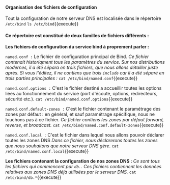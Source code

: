 

#### Organisation des fichiers de configuration

Tout la configuration de notre serveur DNS est localisée dans le répertoire `/etc/bind`
`ls /etc/bind`{{execute}}

#### Ce répertoire est constitué de deux familles de fichiers différents :
 
**Les fichiers de configuration du service bind à proprement parler :**

`named.conf :` Le fichier de configuration principal de Bind.
*Ce fichier contenait historiqment tous les paramètres du service. Sur nos distributions modernes, il a été sépara en trois fichiers, que nous allons détailler juste après. Si vous l'éditez, il ne contiens que trois `include` car il a été séparé en trois parties principales :*
`cat /etc/bind/named.conf`{{execute}}

`named.conf.options :` C'est le fichier destiné a accueillir toutes les options liées au fonctionnement du service (port d'écoute, options, redirecteurs, sécurité etc.).
`cat /etc/bind/named.conf.options`{{execute}}

`named.conf.default-zones :` C'est le fichier contenant le paramétrage des zones par défaut : en général, et sauf paramétrage spécifique, nous ne touchons pas à ce fichier.
*Ce fichier contiens les zones par défaut forward, reverse, et broadcast.*
`cat /etc/bind/named.conf.default-zones`{{execute}}

`named.conf.local :` C'est le fichier dans lequel nous allons pouvoir déclarer toutes les zones DNS
*Dans ce fichier, nous déclarerons toutes les zones que nous souhaitons que notre serveur DNS gère*.
`cat /etc/bind/named.conf.local`{{execute}}


**Les fichiers contenant la configuration de nos zones DNS :**
*Ce sont tous les fichiers qui commencent par `db.`. Ces fichiers contiennent les données relatives aux zones DNS déjà utilisées par le serveur DNS.*
`cat /etc/bind/db.*`{{execute}}


